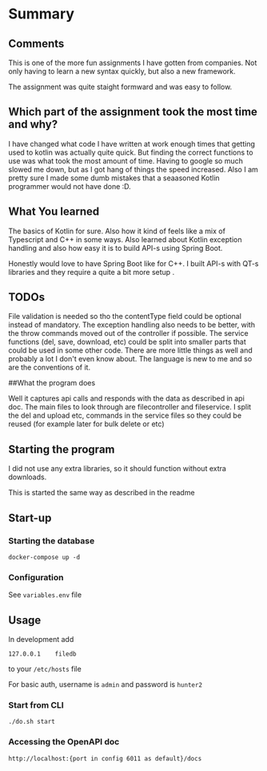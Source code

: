 # Summary

## Comments
This is one of the more fun assignments I have gotten from companies.
Not only having to learn a new syntax quickly, but also a new framework.

The  assignment was quite staight formward and was easy to follow.


## Which part of the assignment took the most time and why?

I have changed what code I have written at work enough times that getting used to kotlin was actually quite quick. 
But finding the correct functions to use was what took the most  amount of time. Having to google so much slowed me down, but as I got hang of things the speed increased.
Also I am pretty sure I made some dumb mistakes that a seaasoned Kotlin programmer would not have done :D. 

## What You learned

The basics of Kotlin for sure. Also how it kind of feels like a mix of Typescript and C++ in some ways.
Also learned about Kotlin exception handling and also how easy it is to build API-s using Spring Boot.

Honestly would love to have Spring Boot like for C++. I built API-s with QT-s
 libraries and they require a quite a bit more setup .

## TODOs

File validation is needed so tho the contentType field could be optional instead of mandatory.
The exception handling also needs to be better, with the throw commands moved out of the controller if possible.
The service functions (del, save, download, etc) could be split into smaller parts that could be used in some other code.
There are more little things as well and probably a lot I don't even know about. The language is new to me and so are the conventions of it.

##What the program does

Well it captures api calls and responds with the data as described in api doc.
The main files to look through are filecontroller and fileservice.
I split the del and upload etc, commands in the service files so they could be reused (for example later for bulk delete or etc)


## Starting the program

I did not use any extra libraries, so it should function without extra downloads.

This is started the same way as described in the readme

## Start-up

### Starting the database
    docker-compose up -d

### Configuration

See `variables.env` file

## Usage
In development add

    127.0.0.1    filedb
to your `/etc/hosts` file

For basic auth, username is `admin` and password is `hunter2`

### Start from CLI

    ./do.sh start

### Accessing the OpenAPI doc
	
	http://localhost:{port in config 6011 as default}/docs